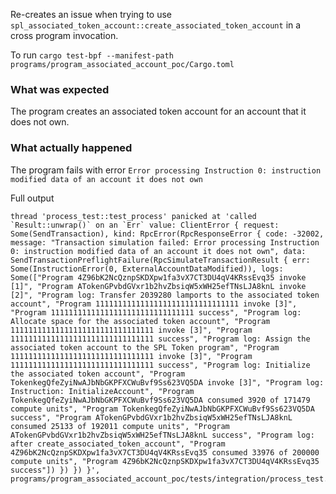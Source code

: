 Re-creates an issue when trying to use `spl_associated_token_account::create_associated_token_account` in a cross program invocation.

To run `cargo test-bpf --manifest-path programs/program_associated_account_poc/Cargo.toml`

### What was expected
The program creates an associated token account for an account that it does not own.

### What actually happened
The program fails with error `Error processing Instruction 0: instruction modified data of an account it does not own`

Full output
````
thread 'process_test::test_process' panicked at 'called `Result::unwrap()` on an `Err` value: ClientError { request: Some(SendTransaction), kind: RpcError(RpcResponseError { code: -32002, message: "Transaction simulation failed: Error processing Instruction 0: instruction modified data of an account it does not own", data: SendTransactionPreflightFailure(RpcSimulateTransactionResult { err: Some(InstructionError(0, ExternalAccountDataModified)), logs: Some(["Program 4Z96bK2NcQznpSKDXpw1fa3vX7CT3DU4qV4KRssEvq35 invoke [1]", "Program ATokenGPvbdGVxr1b2hvZbsiqW5xWH25efTNsLJA8knL invoke [2]", "Program log: Transfer 2039280 lamports to the associated token account", "Program 11111111111111111111111111111111 invoke [3]", "Program 11111111111111111111111111111111 success", "Program log: Allocate space for the associated token account", "Program 11111111111111111111111111111111 invoke [3]", "Program 11111111111111111111111111111111 success", "Program log: Assign the associated token account to the SPL Token program", "Program 11111111111111111111111111111111 invoke [3]", "Program 11111111111111111111111111111111 success", "Program log: Initialize the associated token account", "Program TokenkegQfeZyiNwAJbNbGKPFXCWuBvf9Ss623VQ5DA invoke [3]", "Program log: Instruction: InitializeAccount", "Program TokenkegQfeZyiNwAJbNbGKPFXCWuBvf9Ss623VQ5DA consumed 3920 of 171479 compute units", "Program TokenkegQfeZyiNwAJbNbGKPFXCWuBvf9Ss623VQ5DA success", "Program ATokenGPvbdGVxr1b2hvZbsiqW5xWH25efTNsLJA8knL consumed 25133 of 192011 compute units", "Program ATokenGPvbdGVxr1b2hvZbsiqW5xWH25efTNsLJA8knL success", "Program log: after create_associated_token_account", "Program 4Z96bK2NcQznpSKDXpw1fa3vX7CT3DU4qV4KRssEvq35 consumed 33976 of 200000 compute units", "Program 4Z96bK2NcQznpSKDXpw1fa3vX7CT3DU4qV4KRssEvq35 success"]) }) }) }', programs/program_associated_account_poc/tests/integration/process_test.rs:46:2
````
